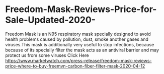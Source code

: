 # Freedom-Mask-Reviews-Price-for-Sale-Updated-2020-
Freedom Mask is an N95 respiratory mask specially designed to avoid health problems caused by pollution, dust, smoke another gases and viruses.This mask is additionally very useful to stop infections, because because of its specially filter the mask acts as an antiviral barrier and may protect us from some viruses Click Here https://www.marketwatch.com/press-release/freedom-mask-reviews-price-where-to-buy-freemvn-carbon-fiber-filter-mask-2020-04-12
